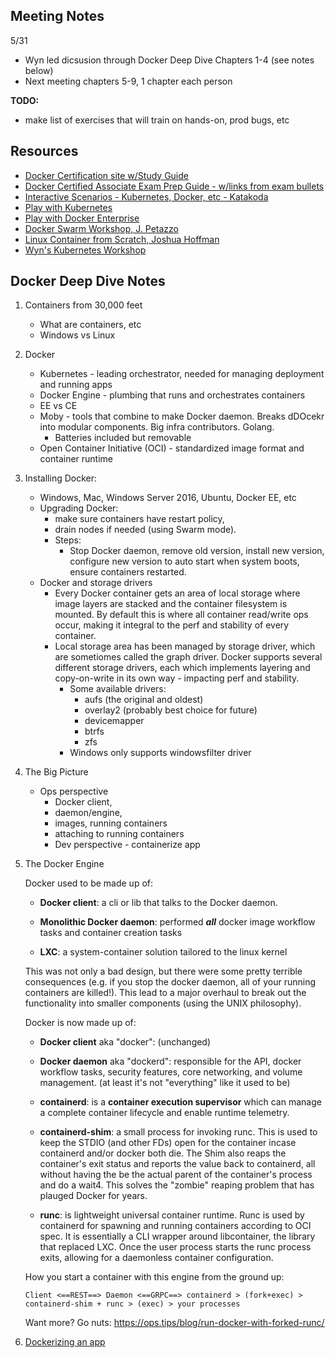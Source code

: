 ## Meeting Notes

5/31 
  - Wyn led dicsusion through Docker Deep Dive Chapters 1-4 (see notes below)
  - Next meeting chapters 5-9, 1 chapter each person

**TODO:**
- make list of exercises that will train on hands-on, prod bugs, etc

## Resources

* [Docker Certification site w/Study Guide](https://success.docker.com/certification)
* [Docker Certified Associate Exam Prep Guide - w/links from exam bullets](https://github.com/Evalle/DCA)
* [Interactive Scenarios - Kubernetes, Docker, etc - Katakoda](https://www.katacoda.com/courses/kubernetes)
* [Play with Kubernetes](https://labs.play-with-k8s.com/)
* [Play with Docker Enterprise](https://medium.com/@marcosnils/60-seconds-away-from-docker-ee-13d7cf66713f)
* [Docker Swarm Workshop, J. Petazzo](https://github.com/jpetazzo/container.training)
* [Linux Container from Scratch, Joshua Hoffman](https://vimeo.com/115073286)
* [Wyn's Kubernetes Workshop](https://github.com/excellalabs/docker-workshop-2)

## Docker Deep Dive Notes

1. Containers from 30,000 feet
    * What are containers, etc
    * Windows vs Linux

1.  Docker
    * Kubernetes - leading orchestrator, needed for managing deployment and running apps
    * Docker Engine - plumbing that runs and orchestrates containers
    * EE vs CE
    * Moby - tools that combine to make Docker daemon. Breaks dDOcekr into modular components. Big infra contributors. Golang.
        * Batteries included but removable
    * Open Container Initiative (OCI) - standardized image format and container runtime

1. Installing Docker: 
    - Windows, Mac, Windows Server 2016, Ubuntu, Docker EE, etc
    - Upgrading Docker: 
        - make sure containers have restart policy, 
        - drain nodes if needed (using Swarm mode). 
        - Steps: 
            - Stop Docker daemon, remove old version, install new version, configure new version to auto start when system boots, ensure containers restarted.
    - Docker and storage drivers
        - Every Docker container gets an area of local storage where image layers are stacked and the container filesystem is mounted. By default this is where all container read/write ops occur, making it integral to the perf and stability of every container.
        - Local storage area has been managed by storage driver, which are sometiomes called the graph driver. Docker supports several different storage drivers, each which implements layering and copy-on-write in its own way - impacting perf and stability.
          - Some available drivers:
              - aufs (the original and oldest)
              - overlay2 (probably best choice for future)
              - devicemapper
              - btrfs
              - zfs
          - Windows only supports windowsfilter driver

1. The Big Picture
    - Ops perspective 
        - Docker client, 
        - daemon/engine, 
        - images, running containers
        - attaching to running containers
      - Dev perspective - containerize app

1. The Docker Engine

    Docker used to be made up of:

    - **Docker client**: a cli or lib that talks to the Docker daemon.

    - **Monolithic Docker daemon**: performed __***all***__ docker image workflow tasks and container creation tasks

    - **LXC**: a system-container solution tailored to the linux kernel

    This was not only a bad design, but there were some pretty terrible consequences (e.g. if you stop the docker daemon, all of your running containers are killed!). This lead to a major overhaul to break out the functionality into smaller components (using the UNIX philosophy).

    Docker is now made up of:

    - **Docker client** aka "docker": (unchanged)

    - **Docker daemon** aka "dockerd": responsible for the API, docker workflow tasks, security features, core networking, and volume management. (at least it's not "everything" like it used to be)

    - **containerd**: is a **container execution supervisor** which can manage a complete container lifecycle and enable runtime telemetry.

    - **containerd-shim**: a small process for invoking runc. This is used to keep the STDIO (and other FDs) open for the container incase containerd and/or docker both die. The Shim also reaps the container's exit status and reports the value back to containerd, all without having the be the actual parent of the container's process and do a wait4. This solves the "zombie" reaping problem that has plauged Docker for years.

    - **runc**: is lightweight universal container runtime. Runc is used by containerd for spawning and running containers according to OCI spec. It is essentially a CLI wrapper around libcontainer, the library that replaced LXC. Once the user process starts the runc process exits, allowing for a daemonless container configuration.


    How you start a container with this engine from the ground up:

    ```
    Client <==REST==> Daemon <==GRPC==> containerd > (fork+exec) > containerd-shim + runc > (exec) > your processes

    ```

    Want more? Go nuts: https://ops.tips/blog/run-docker-with-forked-runc/


8. [Dockerizing an app](README-08-containerizing-an-app.md)

